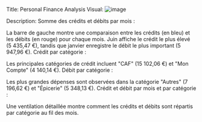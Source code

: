 Title: Personal Finance Analysis
Visual:
![image](https://github.com/user-attachments/assets/caaeb91a-8e8b-42cd-bbed-49a2b187e22d)

Description: 
Somme des crédits et débits par mois :

La barre de gauche montre une comparaison entre les crédits (en bleu) et les débits (en rouge) pour chaque mois.
Juin affiche le crédit le plus élevé (5 435,47 €), tandis que janvier enregistre le débit le plus important (5 947,96 €).
Crédit par catégorie :

Les principales catégories de crédit incluent "CAF" (15 102,06 €) et "Mon Compte" (4 140,14 €).
Débit par catégorie :

Les plus grandes dépenses sont observées dans la catégorie "Autres" (7 196,62 €) et "Épicerie" (5 348,13 €).
Crédit et débit par mois et par catégorie :

Une ventilation détaillée montre comment les crédits et débits sont répartis par catégorie au fil des mois.

